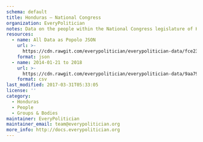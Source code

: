 ```yaml
---
schema: default
title: Honduras — National Congress
organization: EveryPolitician
notes: Data on the people within the National Congress legislature of Honduras.
resources:
  - name: All Data as Popolo JSON
    url: >-
      https://cdn.rawgit.com/everypolitician/everypolitician-data/fce23cf4d78ac0ed947d5a1a740d5cb8b38e33dd/data/Honduras/Congreso_Nacional/ep-popolo-v1.0.json
    format: json
  - name: 2014-01-21 to 2018
    url: >-
      https://cdn.rawgit.com/everypolitician/everypolitician-data/9aa79b94cd47f90ea5e483c256a028843a740920/data/Honduras/Congreso_Nacional/term-8.csv
    format: csv
last_modified: 2017-03-31T05:33:05
license: ''
category:
  - Honduras
  - People
  - Groups & Bodies
maintainer: EveryPolitician
maintainer_email: team@everypolitician.org
more_info: http://docs.everypolitician.org
---
```

